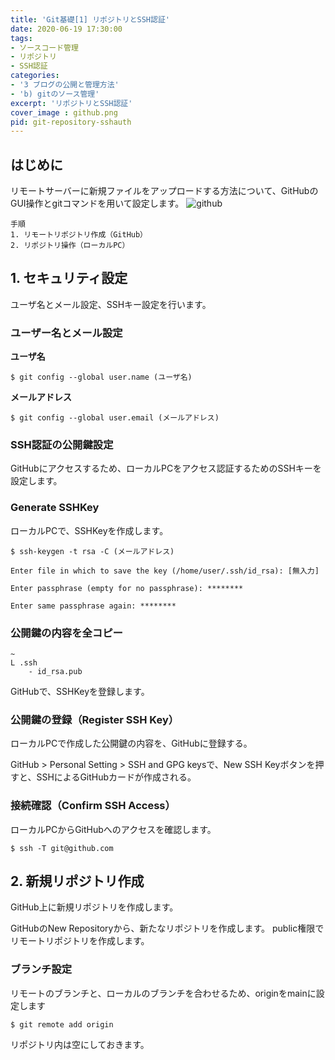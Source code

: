 ```yaml
---
title: 'Git基礎[1] リポジトリとSSH認証'
date: 2020-06-19 17:30:00
tags:
- ソースコード管理
- リポジトリ
- SSH認証
categories:
- '3 ブログの公開と管理方法'
- 'b) gitのソース管理'
excerpt: 'リポジトリとSSH認証'
cover_image : github.png
pid: git-repository-sshauth
---
```


## はじめに
リモートサーバーに新規ファイルをアップロードする方法について、GitHubのGUI操作とgitコマンドを用いて設定します。 
![github](https://burturki.sirv.com/diy/github.png?w=300)

```
手順
1. リモートリポジトリ作成（GitHub）
2. リポジトリ操作（ローカルPC）
```

## 1. セキュリティ設定
ユーザ名とメール設定、SSHキー設定を行います。

### ユーザー名とメール設定
**ユーザ名**
```
$ git config --global user.name (ユーザ名)
```
**メールアドレス**
```
$ git config --global user.email (メールアドレス)
```

### SSH認証の公開鍵設定
GitHubにアクセスするため、ローカルPCをアクセス認証するためのSSHキーを設定します。

### Generate SSHKey
ローカルPCで、SSHKeyを作成します。
```
$ ssh-keygen -t rsa -C (メールアドレス)
```
```
Enter file in which to save the key (/home/user/.ssh/id_rsa): [無入力]

Enter passphrase (empty for no passphrase): ********

Enter same passphrase again: ********
```

### 公開鍵の内容を全コピー
```
~
L .ssh
	- id_rsa.pub
```

GitHubで、SSHKeyを登録します。

### 公開鍵の登録（Register SSH Key）
ローカルPCで作成した公開鍵の内容を、GitHubに登録する。

GitHub > Personal Setting > SSH and GPG keysで、New SSH Keyボタンを押すと、SSHによるGitHubカードが作成される。

### 接続確認（Confirm SSH Access）
ローカルPCからGitHubへのアクセスを確認します。

```
$ ssh -T git@github.com
```

## 2. 新規リポジトリ作成
GitHub上に新規リポジトリを作成します。

GitHubのNew Repositoryから、新たなリポジトリを作成します。
public権限でリモートリポジトリを作成します。

### ブランチ設定
リモートのブランチと、ローカルのブランチを合わせるため、originをmainに設定します
```
$ git remote add origin
```

リポジトリ内は空にしておきます。